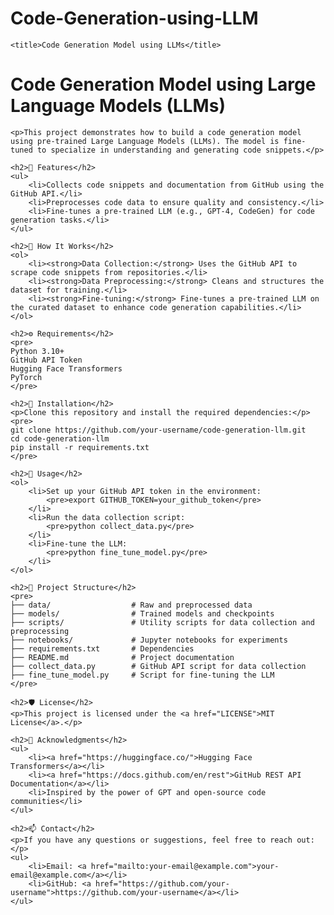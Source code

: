 # Code-Generation-using-LLM
    <title>Code Generation Model using LLMs</title>
</head>
<body>
    <h1>Code Generation Model using Large Language Models (LLMs)</h1>
    
    <p>This project demonstrates how to build a code generation model using pre-trained Large Language Models (LLMs). The model is fine-tuned to specialize in understanding and generating code snippets.</p>
    
    <h2>📌 Features</h2>
    <ul>
        <li>Collects code snippets and documentation from GitHub using the GitHub API.</li>
        <li>Preprocesses code data to ensure quality and consistency.</li>
        <li>Fine-tunes a pre-trained LLM (e.g., GPT-4, CodeGen) for code generation tasks.</li>
    </ul>
    
    <h2>🚀 How It Works</h2>
    <ol>
        <li><strong>Data Collection:</strong> Uses the GitHub API to scrape code snippets from repositories.</li>
        <li><strong>Data Preprocessing:</strong> Cleans and structures the dataset for training.</li>
        <li><strong>Fine-tuning:</strong> Fine-tunes a pre-trained LLM on the curated dataset to enhance code generation capabilities.</li>
    </ol>
    
    <h2>⚙️ Requirements</h2>
    <pre>
    Python 3.10+
    GitHub API Token
    Hugging Face Transformers
    PyTorch
    </pre>
    
    <h2>🔧 Installation</h2>
    <p>Clone this repository and install the required dependencies:</p>
    <pre>
    git clone https://github.com/your-username/code-generation-llm.git
    cd code-generation-llm
    pip install -r requirements.txt
    </pre>
    
    <h2>📝 Usage</h2>
    <ol>
        <li>Set up your GitHub API token in the environment:
            <pre>export GITHUB_TOKEN=your_github_token</pre>
        </li>
        <li>Run the data collection script:
            <pre>python collect_data.py</pre>
        </li>
        <li>Fine-tune the LLM:
            <pre>python fine_tune_model.py</pre>
        </li>
    </ol>
    
    <h2>📂 Project Structure</h2>
    <pre>
    ├── data/                  # Raw and preprocessed data
    ├── models/                # Trained models and checkpoints
    ├── scripts/               # Utility scripts for data collection and preprocessing
    ├── notebooks/             # Jupyter notebooks for experiments
    ├── requirements.txt       # Dependencies
    ├── README.md              # Project documentation
    ├── collect_data.py        # GitHub API script for data collection
    ├── fine_tune_model.py     # Script for fine-tuning the LLM
    </pre>
    
    <h2>🛡️ License</h2>
    <p>This project is licensed under the <a href="LICENSE">MIT License</a>.</p>
    
    <h2>🙌 Acknowledgments</h2>
    <ul>
        <li><a href="https://huggingface.co/">Hugging Face Transformers</a></li>
        <li><a href="https://docs.github.com/en/rest">GitHub REST API Documentation</a></li>
        <li>Inspired by the power of GPT and open-source code communities</li>
    </ul>
    
    <h2>📫 Contact</h2>
    <p>If you have any questions or suggestions, feel free to reach out:</p>
    <ul>
        <li>Email: <a href="mailto:your-email@example.com">your-email@example.com</a></li>
        <li>GitHub: <a href="https://github.com/your-username">https://github.com/your-username</a></li>
    </ul>
</body>
</html>
